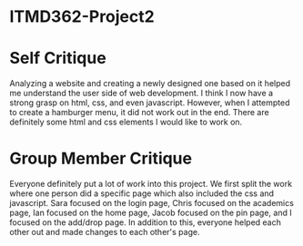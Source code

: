 # ITMD362-Project2

# Self Critique

Analyzing a website and creating a newly designed one based on it helped me understand the user side of web development. I think I now have a strong grasp on html, css, and even javascript. However, when I attempted to create a hamburger menu, it did not work out in the end. There are definitely some html and css elements I would like to work on.

# Group Member Critique

Everyone definitely put a lot of work into this project. We first split the work where one person did a specific page which also included the css and javascript. Sara focused on the login page, Chris focused on the academics page, Ian focused on the home page, Jacob focused on the pin page, and I focused on the add/drop page. In addition to this, everyone helped each other out and made changes to each other's page.